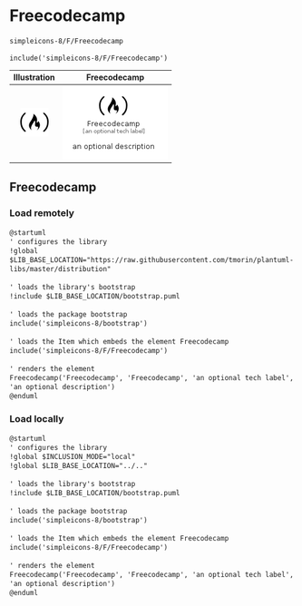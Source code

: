 # Freecodecamp


```text
simpleicons-8/F/Freecodecamp
```

```text
include('simpleicons-8/F/Freecodecamp')
```



| Illustration | Freecodecamp |
| :---: | :---: |
| ![illustration for Illustration](../../simpleicons-8/F/Freecodecamp.png) | ![illustration for Freecodecamp](../../simpleicons-8/F/Freecodecamp.Local.png) |




## Freecodecamp

### Load remotely
```plantuml
@startuml
' configures the library
!global $LIB_BASE_LOCATION="https://raw.githubusercontent.com/tmorin/plantuml-libs/master/distribution"

' loads the library's bootstrap
!include $LIB_BASE_LOCATION/bootstrap.puml

' loads the package bootstrap
include('simpleicons-8/bootstrap')

' loads the Item which embeds the element Freecodecamp
include('simpleicons-8/F/Freecodecamp')

' renders the element
Freecodecamp('Freecodecamp', 'Freecodecamp', 'an optional tech label', 'an optional description')
@enduml
```

### Load locally
```plantuml
@startuml
' configures the library
!global $INCLUSION_MODE="local"
!global $LIB_BASE_LOCATION="../.."

' loads the library's bootstrap
!include $LIB_BASE_LOCATION/bootstrap.puml

' loads the package bootstrap
include('simpleicons-8/bootstrap')

' loads the Item which embeds the element Freecodecamp
include('simpleicons-8/F/Freecodecamp')

' renders the element
Freecodecamp('Freecodecamp', 'Freecodecamp', 'an optional tech label', 'an optional description')
@enduml
```

